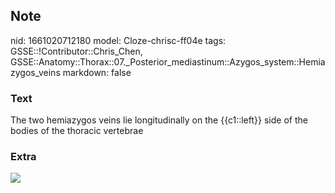 ## Note
nid: 1661020712180
model: Cloze-chrisc-ff04e
tags: GSSE::!Contributor::Chris_Chen, GSSE::Anatomy::Thorax::07._Posterior_mediastinum::Azygos_system::Hemiazygos_veins
markdown: false

### Text
The two hemiazygos veins lie longitudinally on the {{c1::left}} side of the bodies of the thoracic vertebrae

### Extra
<img src="thorax017.png">
